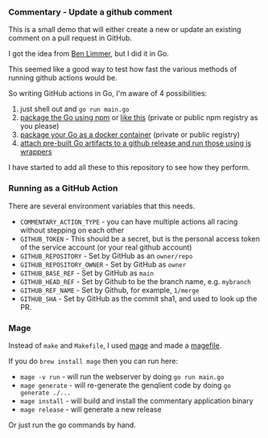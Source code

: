 ### Commentary - Update a github comment

This is a small demo that will either create a new or update an existing comment
on a pull request in GitHub.

I got the idea from [Ben Limmer](https://benlimmer.com/2021/12/20/create-or-update-pr-comment/), but I did it in Go.

This seemed like a good way to test how fast the various methods of running github actions would be.

So writing GitHub actions in Go, I'm aware of 4 possibilities:
1. just shell out and `go run main.go`
2. [package the Go using npm](https://github.com/sanathkr/go-npm) or [like this](https://blog.xendit.engineer/how-we-repurposed-npm-to-publish-and-distribute-our-go-binaries-for-internal-cli-23981b80911b) (private or public npm registry as you please)
3. [package your Go as a docker container](https://www.sethvargo.com/writing-github-actions-in-go/) (private or public registry)
4. [attach pre-built Go artifacts to a github release and run those using js wrappers](https://full-stack.blend.com/how-we-write-github-actions-in-go.html)

I have started to add all these to this repository to see how they perform.

### Running as a GitHub Action
There are several environment variables that this needs.
+ `COMMENTARY_ACTION_TYPE` -  you can have multiple actions all racing without stepping on each other
+ `GITHUB_TOKEN` - This should be a secret, but is the personal access token of the service account (or your real github account)
+ `GITHUB_REPOSITORY` - Set by GitHub as an `owner/repo`
+ `GITHUB_REPOSITORY_OWNER` - Set by GitHub as `owner` 
+ `GITHUB_BASE_REF` - Set by GitHub as `main`
+ `GITHUB_HEAD_REF` - Set by Github to be the branch name, e.g. `mybranch`
+ `GITHUB_REF_NAME` - Set by Github, for example, `1/merge`
+ `GITHUB_SHA` - Set by GitHub as the commit sha1, and used to look up the PR.


### Mage

Instead of `make` and `Makefile`, I used [mage](https://magefile.org/) and made a [magefile](https://github.com/StevenACoffman/teamboard/blob/main/magefile.go).

If you do `brew install mage` then you can run here:
+ `mage -v run` - will run the webserver by doing `go run main.go`
+ `mage generate` - will re-generate the genqlient code by doing `go generate ./...`
+ `mage install` - will build and install the commentary application binary
+ `mage release` - will generate a new release

Or just run the go commands by hand.